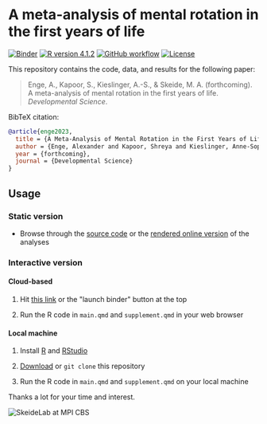 # A meta-analysis of mental rotation in the first years of life

[![Binder](https://mybinder.org/badge_logo.svg)](https://mybinder.org/v2/gh/SkeideLab/meta_rotation.git/HEAD?urlpath=rstudio)
[![R version 4.1.2](https://img.shields.io/badge/R%20version-4.1.2-blue)](https://www.r-project.org)
[![GitHub workflow](https://img.shields.io/github/actions/workflow/status/SkeideLab/meta_rotation/docker-publish.yml)](https://github.com/SkeideLab/meta_rotation/actions/workflows/docker-publish.yml)
[![License](https://img.shields.io/github/license/SkeideLab/meta_rotation)](https://github.com/SkeideLab/meta_semantics/blob/main/LICENSE)

This repository contains the code, data, and results for the following paper:

> Enge, A., Kapoor, S., Kieslinger, A.-S., & Skeide, M. A. (forthcoming). A meta-analysis of mental rotation in the first years of life. *Developmental Science*.

BibTeX citation:

```bibtex
@article{enge2023,
  title = {A Meta-Analysis of Mental Rotation in the First Years of Life},
  author = {Enge, Alexander and Kapoor, Shreya and Kieslinger, Anne-Sophie and Skeide, Michael A.},
  year = {forthcoming},
  journal = {Developmental Science}
}
```

## Usage

### Static version

- Browse through the [source code](main.qmd) or the [rendered online version](https://skeidelab.github.io/meta_rotation) of the analyses

### Interactive version

#### Cloud-based

1. Hit [this link](https://mybinder.org/v2/gh/SkeideLab/meta_rotation.git/HEAD?urlpath=rstudio) or the "launch binder" button at the top

2. Run the R code in `main.qmd` and `supplement.qmd` in your web browser

#### Local machine

1. Install [R](https://ftp.fau.de/cran/) and [RStudio](https://www.rstudio.com/products/rstudio/download/)

2. [Download](https://github.com/SkeideLab/meta_rotation/archive/refs/heads/main.zip) or `git clone` this repository

3. Run the R code in `main.qmd` and `supplement.qmd` on your local machine

Thanks a lot for your time and interest.

![SkeideLab at MPI CBS](https://i.imgur.com/iPjdsfc.png)
